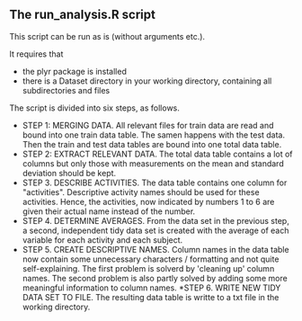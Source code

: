 ## The run_analysis.R script

This script can be run as is (without arguments etc.).

It requires that 
- the plyr package is installed
- there is a Dataset directory in your working directory, containing all subdirectories and files 

The script is divided into six steps, as follows.

* STEP 1: MERGING DATA. All relevant files for train data are read and bound into one train data table. The samen happens with the test data. Then the train and test data tables are bound into one total data table.
* STEP 2: EXTRACT RELEVANT DATA. The total data table contains a lot of columns but only those with measurements on the mean and standard deviation should be kept.  
* STEP 3. DESCRIBE ACTIVITIES. The data table contains one column for "activities". Descriptive activity names should be used for these activities. Hence, the activities, now indicated by numbers 1 to 6 are given their actual name instead of the number.
* STEP 4. DETERMINE AVERAGES. From the data set in the previous step, a second, independent tidy data set is created with the average of each variable for each activity and each subject. 
* STEP 5. CREATE DESCRIPTIVE NAMES. Column names in the data table now contain some unnecessary characters / formatting and not quite self-explaining. The first problem is solverd by 'cleaning up' column names. The second problem is also partly solved by adding some more meaningful information to column names.
*STEP 6. WRITE NEW TIDY DATA SET TO FILE. The resulting data table is writte to a txt file in the working directory.